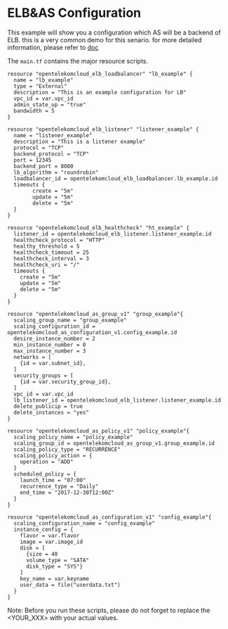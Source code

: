 # ELB&AS Configuration

This example will show you a configuration which AS will be a backend of ELB.
this is a very common demo for this senario.
for more detailed information, please refer to
[doc](https://www.terraform.io/docs/providers/opentelekomcloud/index.html)

The ```main.tf``` contains the major resource scripts.

```hcl
resource "opentelekomcloud_elb_loadbalancer" "lb_example" {
  name = "lb_example"
  type = "External"
  description = "This is an example configuration for LB"
  vpc_id = var.vpc_id
  admin_state_up = "true"
  bandwidth = 5
}

resource "opentelekomcloud_elb_listener" "listener_example" {
  name = "listener_example"
  description = "This is a listener example"
  protocol = "TCP"
  backend_protocol = "TCP"
  port = 12345
  backend_port = 8080
  lb_algorithm = "roundrobin"
  loadbalancer_id = opentelekomcloud_elb_loadbalancer.lb_example.id
  timeouts {
        create = "5m"
        update = "5m"
        delete = "5m"
  }
}

resource "opentelekomcloud_elb_healthcheck" "ht_example" {
  listener_id = opentelekomcloud_elb_listener.listener_example.id
  healthcheck_protocol = "HTTP"
  healthy_threshold = 5
  healthcheck_timeout = 25
  healthcheck_interval = 3
  healthcheck_uri = "/"
  timeouts {
    create = "5m"
    update = "5m"
    delete = "5m"
  }
}

resource "opentelekomcloud_as_group_v1" "group_example"{
  scaling_group_name = "group_example"
  scaling_configuration_id = opentelekomcloud_as_configuration_v1.config_example.id
  desire_instance_number = 2
  min_instance_number = 0
  max_instance_number = 3
  networks = [
    {id = var.subnet_id},
  ]
  security_groups = [
    {id = var.security_group_id},
  ]
  vpc_id = var.vpc_id
  lb_listener_id = opentelekomcloud_elb_listener.listener_example.id
  delete_publicip = true
  delete_instances = "yes"
}

resource "opentelekomcloud_as_policy_v1" "policy_example"{
  scaling_policy_name = "policy_example"
  scaling_group_id = opentelekomcloud_as_group_v1.group_example.id
  scaling_policy_type = "RECURRENCE"
  scaling_policy_action = {
    operation = "ADD"
  }
  scheduled_policy = {
    launch_time = "07:00"
    recurrence_type = "Daily"
    end_time = "2017-12-30T12:00Z"
  }
}

resource "opentelekomcloud_as_configuration_v1" "config_example"{
  scaling_configuration_name = "config_example"
  instance_config = {
    flavor = var.flavor
    image = var.image_id
    disk = [
      {size = 40
      volume_type = "SATA"
      disk_type = "SYS"}
    ]
    key_name = var.keyname
    user_data = file("userdata.txt")
  }
}
```


Note: Before you run these scripts, please do not forget to replace the
<YOUR_XXX> with your actual values.
